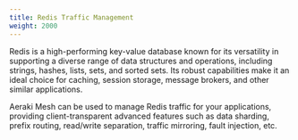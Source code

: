 ```yaml
---
title: Redis Traffic Management
weight: 2000
---
```


Redis is a high-performing key-value database known for its versatility in supporting a diverse range of data structures and operations, including strings, hashes, lists, sets, and sorted sets. Its robust capabilities make it an ideal choice for caching, session storage, message brokers, and other similar applications.

Aeraki Mesh can be used to manage Redis traffic for your applications, providing client-transparent advanced features such as data sharding, prefix routing, read/write separation, traffic mirroring, fault injection, etc.
